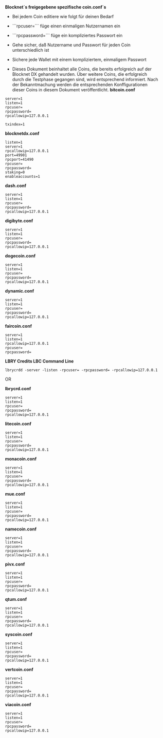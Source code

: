 **Blocknet´s freigegebene spezifische coin.conf´s**

-   Bei jedem Coin editiere wie folgt für deinen Bedarf

-   \`\`\`rpcuser=\`\`\` füge einen einmaligen Nutzernamen ein

-   \`\`\`rpcpassword=\`\`\` füge ein kompliziertes Passwort ein

-   Gehe sicher, daß Nutzername und Passwort für jeden Coin unterschiedlich ist

-   Sichere jede Wallet mit einem kompliziertem, einmaligem Passwort

-   Dieses Dokument beinhaltet alle Coins, die bereits erfolgreich auf der
    Blocknet DX gehandelt wurden. Über weitere Coins, die erfolgreich durch die
    Testphase gegangen sind, wird entsprechend informiert. Nach der
    Bekanntmachung werden die entsprechenden Konffigurationen dieser Coins in
    diesem Dokument veröffentlicht.
__bitcoin.conf__
```
server=1
listen=1
rpcuser=
rpcpassword=
rpcallowip=127.0.0.1

txindex=1
```

__blocknetdx.conf__
```
listen=1
server=1
rpcallowip=127.0.0.1
port=49901
rpcport=41490
rpcuser=
rpcpassword=
staking=0
enableaccounts=1
```

__dash.conf__
```
server=1
listen=1
rpcuser=
rpcpassword=
rpcallowip=127.0.0.1
```

__digibyte.conf__
```
server=1
listen=1
rpcuser=
rpcpassword=
rpcallowip=127.0.0.1
```

__dogecoin.conf__
```
server=1
listen=1
rpcuser=
rpcpassword=
rpcallowip=127.0.0.1
```

__dynamic.conf__
```
server=1
listen=1
rpcuser=
rpcpassword=
rpcallowip=127.0.0.1
```

__faircoin.conf__
```
server=1
listen=1
rpcallowip=127.0.0.1
rpcuser=
rpcpassword=
```

__LBRY Credits LBC Command Line__
```
lbrycrdd -server -listen -rpcuser= -rpcpassword= -rpcallowip=127.0.0.1
```
OR

__lbrycrd.conf__

```
server=1
listen=1
rpcuser=
rpcpassword=
rpcallowip=127.0.0.1
```

__litecoin.conf__
```
server=1
listen=1
rpcuser=
rpcpassword=
rpcallowip=127.0.0.1
```

__monacoin.conf__
```
server=1
listen=1
rpcuser=
rpcpassword=
rpcallowip=127.0.0.1
```


__mue.conf__
```
server=1
listen=1
rpcuser=
rpcpassword=
rpcallowip=127.0.0.1
```

__namecoin.conf__
```
server=1
listen=1
rpcuser=
rpcpassword=
rpcallowip=127.0.0.1
```

__pivx.conf__
```
server=1
listen=1
rpcuser=
rpcpassword=
rpcallowip=127.0.0.1
```

__qtum.conf__
```
server=1
listen=1
rpcuser=
rpcpassword=
rpcallowip=127.0.0.1
```

__syscoin.conf__
```
server=1
listen=1
rpcuser=
rpcpassword=
rpcallowip=127.0.0.1
```

__vertcoin.conf__
```
server=1
listen=1
rpcuser=
rpcpassword=
rpcallowip=127.0.0.1
```

__viacoin.conf__
```
server=1
listen=1
rpcuser=
rpcpassword=
rpcallowip=127.0.0.1
```

